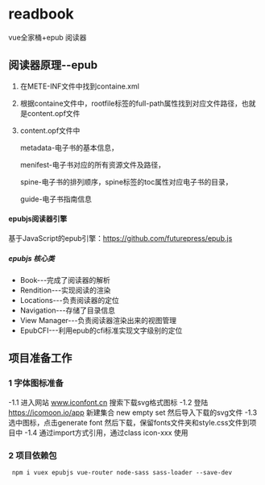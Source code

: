 # readbook
vue全家桶+epub 阅读器

## 阅读器原理--epub
1. 在METE-INF文件中找到containe.xml
2. 根据containe文件中，rootfile标签的full-path属性找到对应文件路径，也就是content.opf文件
3. content.opf文件中

    metadata-电子书的基本信息，
    
    menifest-电子书对应的所有资源文件及路径，
    
    spine-电子书的排列顺序，spine标签的toc属性对应电子书的目录，
    
    guide-电子书指南信息

#### epubjs阅读器引擎
基于JavaScript的epub引擎：https://github.com/futurepress/epub.js

##### epubjs 核心类
- Book---完成了阅读器的解析
- Rendition---实现阅读的渲染
- Locations---负责阅读器的定位
- Navigation---存储了目录信息
- View Manager---负责阅读器渲染出来的视图管理
- EpubCFI---利用epub的cfi标准实现文字级别的定位


## 项目准备工作
### 1 字体图标准备
-1.1 进入网站 www.iconfont.cn 搜索下载svg格式图标
-1.2 登陆 https://icomoon.io/app   新建集合 new empty set  然后导入下载的svg文件
-1.3 选中图标，点击generate font 然后下载，保留fonts文件夹和style.css文件到项目中
-1.4 通过import方式引用，通过class  icon-xxx 使用

### 2 项目依赖包
` npm i vuex epubjs vue-router node-sass sass-loader --save-dev`




